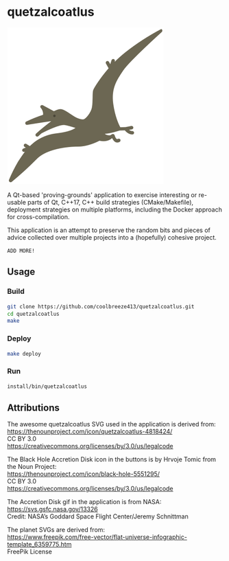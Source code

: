 # quetzalcoatlus

![Quetzalcoatlus](resources/images/quetzalcoatlus_flying_outline.svg "QuetzalCoatlus") 


A Qt-based 'proving-grounds' application to exercise interesting or re-usable parts of Qt, C++17, C++ build strategies (CMake/Makefile), deployment strategies on multiple platforms, including the Docker approach for cross-compilation.

This application is an attempt to preserve the random bits and pieces of advice collected over multiple projects into a (hopefully) cohesive project.

```
ADD MORE!
```

## Usage

### Build
```bash
git clone https://github.com/coolbreeze413/quetzalcoatlus.git
cd quetzalcoatlus
make
```

### Deploy
```bash
make deploy
```

### Run
```bash
install/bin/quetzalcoatlus
```

## Attributions

The awesome quetzalcoatlus SVG used in the application is derived from:  
https://thenounproject.com/icon/quetzalcoatlus-4818424/  
CC BY 3.0  
https://creativecommons.org/licenses/by/3.0/us/legalcode  


The Black Hole Accretion Disk icon in the buttons is by Hrvoje Tomic from the Noun Project:  
https://thenounproject.com/icon/black-hole-5551295/  
CC BY 3.0  
https://creativecommons.org/licenses/by/3.0/us/legalcode  


The Accretion Disk gif in the application is from NASA:  
https://svs.gsfc.nasa.gov/13326  
Credit: NASA’s Goddard Space Flight Center/Jeremy Schnittman  


The planet SVGs are derived from:  
https://www.freepik.com/free-vector/flat-universe-infographic-template_6359775.htm  
FreePik License
